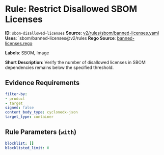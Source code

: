 # Rule: Restrict Disallowed SBOM Licenses

**ID**: `sbom-disallowed-licenses`
**Source**: [v2/rules/sbom/banned-licenses.yaml](https://github.com/scribe-public/sample-policies/v2/rules/sbom/banned-licenses.yaml)
**Uses**: `sbom/banned-licenses@v2/rules
**Rego Source**: [banned-licenses.rego](https://github.com/scribe-public/sample-policies/v2/rules/sbom/banned-licenses.rego)

**Labels**: SBOM, Image

**Short Description**: Verify the number of disallowed licenses in SBOM dependencies remains below the specified threshold.

## Evidence Requirements

```yaml
filter-by:
- product
- target
signed: false
content_body_type: cyclonedx-json
target_type: container
```
## Rule Parameters (`with`)

```yaml
blocklist: []
blocklisted_limit: 0
```
